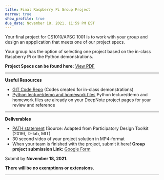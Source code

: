 ```yaml
---
title: Final Raspberry Pi Group Project
narrow: true
show_profile: true
due_date: November 18, 2021, 11:59 PM EST
---
```


Your final project for CS1010/APSC 1001 is to work with your group and design an appplication that meets one of our project specs. 

Your group has the option of selecting one project based on the in-class Raspberry Pi or the Python demonstrations.

**Project Specs can be found here:** <a href="/files/FInal_RaspberryPi_Python_Project-Descriptions.pdf" target="_blank">View PDF</a> 

<hr>

**Useful Resources**

<!-- These are some useful libraries for royalty-free images you can use in your apps. -->
<!-- - [The Noun Project](https://thenounproject.com/) -->
<!-- - [Google's Material Icons](https://material.io/resources/icons) -->
<!-- - [Lottie Files Animations](https://lottiefiles.com/) -->

<!-- Here are some handy project templates you may want at some point. -->
<!-- - [Final PowerPoint Template](/files/Final_Project_APSC1.pptx) -->
- [GIT Code Repo](https://github.com/GWU-APSC1001/Fall2021) (Codes created for in-class demonstrations)
- [Python lecture/demo and homework files](/list/labs.html) Python lecture/demo and homework files are already on your DeepNote project pages for your review and reference

<hr>

**Deliverables**
- [PATH statement](/files/path_statement.pdf) (Source: Adapted from Participatory Design Toolkit (2019), D-lab, MIT)
- 30 second video of your project solution in MP4-format
- When your team is finished with the project, submit it here! 
**Group project submission Link:** <a href="https://docs.google.com/forms/d/e/1FAIpQLScUggkbSIUup4jBr-ZugkM74gv--JVHpIPAhVK6XxChOOzltg/viewform?usp=sf_link" target="_blank">Google Form</a>

Submit by **November 18, 2021**.

**There will be no exemptions or extensions.**


<hr>

<!-- Submit your team's PowerPoint presentation here by end-of-day **December 3**, 11:59 PM EST.

**PRESENTATION Submission Link:** <a href="https://docs.google.com/forms/d/e/1FAIpQLScvtfKuD1_3GUx0cDizCMcAt_7buuAN9gppHyU0CMY3DPTDOg/viewform" target="_blank">Google Form</a> -->


